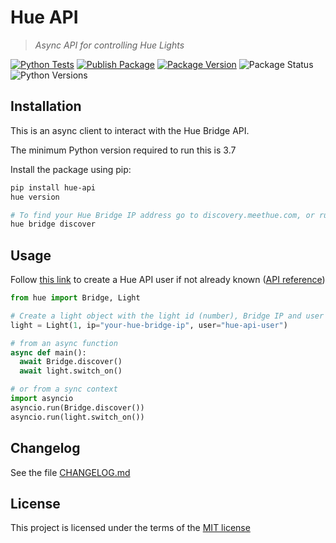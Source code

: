 # Hue API

> _Async API for controlling Hue Lights_

[![Python Tests](https://github.com/nirantak/hue-api/actions/workflows/python-test.yml/badge.svg)](https://github.com/nirantak/hue-api/actions/workflows/python-test.yml)
[![Publish Package](https://github.com/nirantak/hue-api/actions/workflows/python-publish.yml/badge.svg)](https://github.com/nirantak/hue-api/actions/workflows/python-publish.yml)
[![Package Version](https://img.shields.io/pypi/v/hue-api)](https://pypi.org/project/hue-api/)
![Package Status](https://img.shields.io/pypi/status/hue-api)
![Python Versions](https://img.shields.io/pypi/pyversions/hue-api)

## Installation

This is an async client to interact with the Hue Bridge API.

The minimum Python version required to run this is 3.7

Install the package using pip:

```bash
pip install hue-api
hue version

# To find your Hue Bridge IP address go to discovery.meethue.com, or run:
hue bridge discover
```

## Usage

Follow [this link](https://developers.meethue.com/develop/get-started-2/#so-lets-get-started) to create a Hue API user if not already known ([API reference](https://developers.meethue.com/develop/hue-api/7-configuration-api/#create-user))

```python
from hue import Bridge, Light

# Create a light object with the light id (number), Bridge IP and user
light = Light(1, ip="your-hue-bridge-ip", user="hue-api-user")

# from an async function
async def main():
  await Bridge.discover()
  await light.switch_on()

# or from a sync context
import asyncio
asyncio.run(Bridge.discover())
asyncio.run(light.switch_on())
```

## Changelog

See the file [CHANGELOG.md](CHANGELOG.md)

## License

This project is licensed under the terms of the [MIT license](LICENSE)
